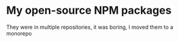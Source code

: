 # My open-source NPM packages

They were in multiple repositories, it was boring, I moved them to a monorepo
